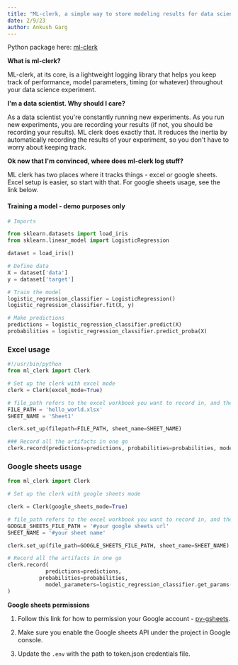 ```yaml
---
title: "ML-clerk, a simple way to store modeling results for data scientists"
date: 2/9/23
author: Ankush Garg
---
```

Python package here: [ml-clerk](https://pypi.org/project/ml-clerk/)

**What is ml-clerk?**

ML-clerk, at its core, is a lightweight logging library that helps you keep track of performance, model parameters, timing (or whatever) throughout your data science experiment.

**I'm a data scientist. Why should I care?**

As a data scientist you're constantly running new experiments. As you run new experiments, you are recording your results (if not, you should be recording your results). ML clerk does exactly that. It reduces the inertia by automatically recording the results of your experiment, so you don't have to worry about keeping track.

**Ok now that I'm convinced, where does ml-clerk log stuff?**

ML clerk has two places where it tracks things - excel or google sheets. Excel setup is easier, so start with that. For google sheets usage, see the link below.

#### Training a model - demo purposes only

```python 
# Imports

from sklearn.datasets import load_iris
from sklearn.linear_model import LogisticRegression

dataset = load_iris()

# Define data
X = dataset['data']
y = dataset['target']

# Train the model
logistic_regression_classifier = LogisticRegression()
logistic_regression_classifier.fit(X, y)

# Make predictions
predictions = logistic_regression_classifier.predict(X)
probabilities = logistic_regression_classifier.predict_proba(X)
```

### Excel usage
```python 
#!/usr/bin/python
from ml_clerk import Clerk

# Set up the clerk with excel mode
clerk = Clerk(excel_mode=True)

# file_path refers to the excel workbook you want to record in, and the sheet name referes to the sheet
FILE_PATH = 'hello_world.xlsx'
SHEET_NAME = 'Sheet1'

clerk.set_up(filepath=FILE_PATH, sheet_name=SHEET_NAME)

### Record all the artifacts in one go
clerk.record(predictions=predictions, probabilities=probabilities, model_parameters=logistic_regression_classifier.get_params())
```

### Google sheets usage
```python
from ml_clerk import Clerk

# Set up the clerk with google sheets mode

clerk = Clerk(google_sheets_mode=True)

# file_path refers to the excel workbook you want to record in, and the sheet name refers to the sheet
GOOGLE_SHEETS_FILE_PATH = '#your google sheets url'
SHEET_NAME = '#your sheet name'

clerk.set_up(file_path=GOOGLE_SHEETS_FILE_PATH, sheet_name=SHEET_NAME)

# Record all the artifacts in one go
clerk.record(
			predictions=predictions,
		  probabilities=probabilities, 
			model_parameters=logistic_regression_classifier.get_params()
)
```

**Google sheets permissions**

1. Follow this link for how to permission your Google account - [py-gsheets](https://erikrood.com/Posts/py_gsheets.html).

2. Make sure you enable the Google sheets API under the project in Google console.

3. Update the `.env` with the path to token.json credentials file.


